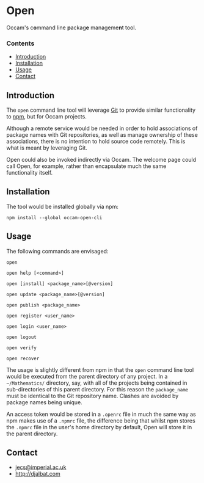 # Open

Occam's c**o**mmand line **p**ackag**e** manageme**n**t tool.

### Contents

- [Introduction](#introduction)
- [Installation](#installation)
- [Usage](#usage)
- [Contact](#contact)

## Introduction

The `open` command line tool will leverage [Git](https://git-scm.com/) to provide similar functionality to [npm](https://www.npmjs.com/), but for Occam projects.

Although a remote service would be needed in order to hold associations of package names with Git repositories, as well as manage ownership of these associations, there is no intention to hold source code remotely. This is what is meant by leveraging Git.

Open could also be invoked indirectly via Occam. The welcome page could call Open, for example, rather than encapsulate much the same functionality itself.

## Installation

The tool would be installed globally via npm:

    npm install --global occam-open-cli

## Usage

The following commands are envisaged:

    open

    open help [<command>]

    open [install] <package_name>[@version]

    open update <package_name>[@version]

    open publish <package_name>

    open register <user_name>

    open login <user_name>

    open logout

    open verify

    open recover

The usage is slightly different from npm in that the `open` command line tool would be executed from the parent directory of any project. In a `~/Mathematics/` directory, say, with all of the projects being contained in sub-directories of this parent directory. For this reason the `package_name` must be identical to the Git repository name. Clashes are avoided by package names being unique.

An access token would be stored in a `.openrc` file in much the same way as npm makes use of a `.npmrc` file, the difference being that whilst npm stores the `.npmrc` file in the user's home directory by default, Open will store it in the parent directory.

## Contact

* jecs@imperial.ac.uk
* http://djalbat.com
